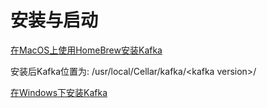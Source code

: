 # 安装与启动

[在MacOS上使用HomeBrew安装Kafka](https://colobu.com/2019/09/27/install-Kafka-on-Mac/)  
 
安装后Kafka位置为: /usr/local/Cellar/kafka/&lt;kafka version&gt;/

[在Windows下安装Kafka](https://www.jianshu.com/p/ce203d4e2f41)